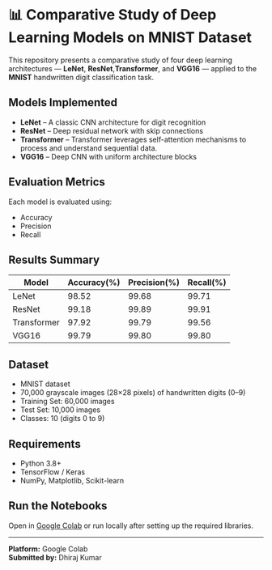 # 📊 Comparative Study of Deep Learning Models on MNIST Dataset

This repository presents a comparative study of four deep learning architectures — **LeNet**, **ResNet**,**Transformer**, and **VGG16** — applied to the **MNIST** handwritten digit classification task.

##  Models Implemented
- **LeNet** – A classic CNN architecture for digit recognition
- **ResNet** – Deep residual network with skip connections
- **Transformer** – Transformer leverages self-attention mechanisms to process and understand sequential data.
- **VGG16** – Deep CNN with uniform architecture blocks


## Evaluation Metrics
Each model is evaluated using:
- Accuracy
- Precision
- Recall

## Results Summary
| Model      | Accuracy(%) | Precision(%) | Recall(%) | 
|------------|----------|-----------|--------|
| LeNet      | 98.52   | 99.68     | 99.71| 
| ResNet     | 99.18   | 99.89   | 99.91| 
| Transformer      | 97.92  | 99.79   |99.56 |
| VGG16      | 99.79  | 99.80   | 99.80 |

>

## Dataset
- MNIST dataset
- 70,000 grayscale images (28×28 pixels) of handwritten digits (0–9)  
- Training Set: 60,000 images  
- Test Set: 10,000 images  
- Classes: 10 (digits 0 to 9)


## Requirements
- Python 3.8+
- TensorFlow / Keras
- NumPy, Matplotlib, Scikit-learn

## Run the Notebooks
Open in [Google Colab](https://colab.research.google.com/drive/1tvyXBI5-KnvXYq_avEsqyo5KiQFRWQN6#scrollTo=IIThvfT8OnW5) or run locally after setting up the required libraries.

---

**Platform:** Google Colab  
**Submitted by:** Dhiraj Kumar  

